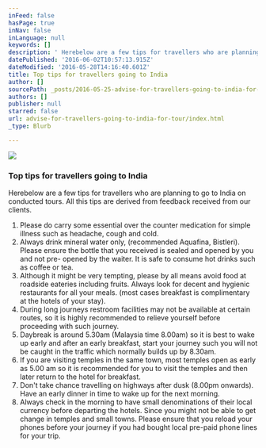 ```yaml
---
inFeed: false
hasPage: true
inNav: false
inLanguage: null
keywords: []
description: ' Herebelow are a few tips for travellers who are planning to go to India on conducted tours. All this tips are derived from feedback received from our clients.'
datePublished: '2016-06-02T10:57:13.915Z'
dateModified: '2016-05-28T14:16:40.601Z'
title: Top tips for travellers going to India
author: []
sourcePath: _posts/2016-05-25-advise-for-travellers-going-to-india-for-tour.md
authors: []
publisher: null
starred: false
url: advise-for-travellers-going-to-india-for-tour/index.html
_type: Blurb

---
```

![](https://the-grid-user-content.s3-us-west-2.amazonaws.com/4e3f8eb4-b182-4454-a6ff-7789f4378a52.jpg)

### Top tips for travellers going to India

Herebelow are a few tips for travellers who are planning to go to India on conducted tours. All this tips are derived from feedback received from our clients.

1. Please do carry some essential over the counter medication for simple illness such as headache, cough and cold.
2. Always drink mineral water only, (recommended Aquafina, Bistleri). Please ensure the bottle that you received is sealed and opened by you and not pre- opened by the waiter. It is safe to consume hot drinks such as coffee or tea.
3. Although it might be very tempting, please by all means avoid food at roadside eateries including fruits. Always look for decent and hygienic restaurants for all your meals. (most cases breakfast is complimentary at the hotels of your stay).
4. During long journeys restroom facilities may not be available at certain routes, so it is highly recommended to relieve yourself before proceeding with such journey.
5. Daybreak is around 5.30am (Malaysia time 8.00am) so it is best to wake up early and after an early breakfast, start your journey such you will not be caught in the traffic which normally builds up by 8.30am.
6. If you are visiting temples in the same town, most temples open as early as 5.00 am so it is recommended for you to visit the temples and then later return to the hotel for breakfast.
7. Don't take chance travelling on highways after dusk (8.00pm onwards). Have an early dinner in time to wake up for the next morning.
8. Always check in the morning to have small denominations of their local currency before departing the hotels. Since you might not be able to get change in temples and small towns. Please ensure that you reload your phones before your journey if you had bought local pre-paid phone lines for your trip.